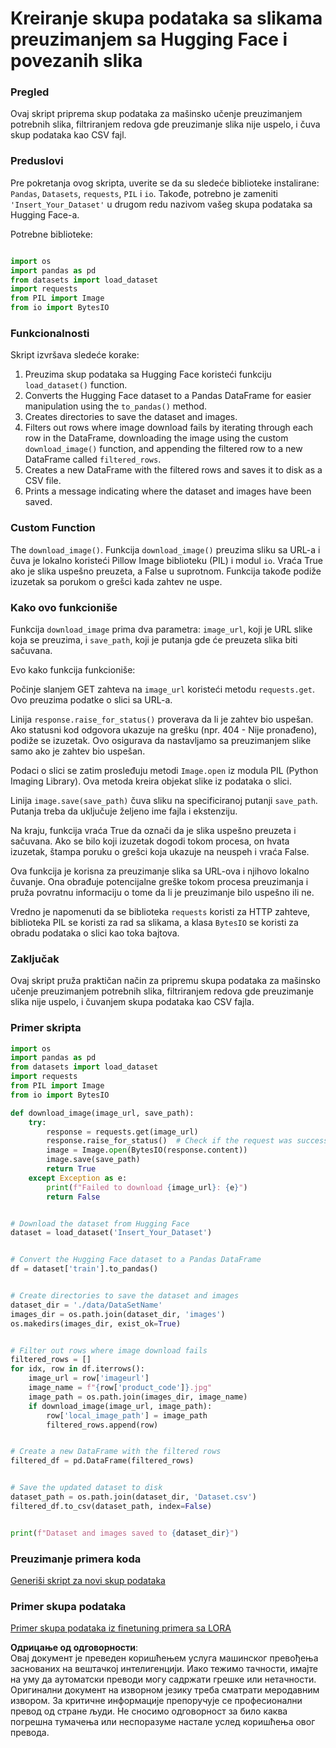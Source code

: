 # Kreiranje skupa podataka sa slikama preuzimanjem sa Hugging Face i povezanih slika

### Pregled

Ovaj skript priprema skup podataka za mašinsko učenje preuzimanjem potrebnih slika, filtriranjem redova gde preuzimanje slika nije uspelo, i čuva skup podataka kao CSV fajl.

### Preduslovi

Pre pokretanja ovog skripta, uverite se da su sledeće biblioteke instalirane: `Pandas`, `Datasets`, `requests`, `PIL` i `io`. Takođe, potrebno je zameniti `'Insert_Your_Dataset'` u drugom redu nazivom vašeg skupa podataka sa Hugging Face-a.

Potrebne biblioteke:

```python

import os
import pandas as pd
from datasets import load_dataset
import requests
from PIL import Image
from io import BytesIO
```

### Funkcionalnosti

Skript izvršava sledeće korake:

1. Preuzima skup podataka sa Hugging Face koristeći funkciju `load_dataset()` function.
2. Converts the Hugging Face dataset to a Pandas DataFrame for easier manipulation using the `to_pandas()` method.
3. Creates directories to save the dataset and images.
4. Filters out rows where image download fails by iterating through each row in the DataFrame, downloading the image using the custom `download_image()` function, and appending the filtered row to a new DataFrame called `filtered_rows`.
5. Creates a new DataFrame with the filtered rows and saves it to disk as a CSV file.
6. Prints a message indicating where the dataset and images have been saved.

### Custom Function

The `download_image()`. Funkcija `download_image()` preuzima sliku sa URL-a i čuva je lokalno koristeći Pillow Image biblioteku (PIL) i modul `io`. Vraća True ako je slika uspešno preuzeta, a False u suprotnom. Funkcija takođe podiže izuzetak sa porukom o grešci kada zahtev ne uspe.

### Kako ovo funkcioniše

Funkcija `download_image` prima dva parametra: `image_url`, koji je URL slike koja se preuzima, i `save_path`, koji je putanja gde će preuzeta slika biti sačuvana.

Evo kako funkcija funkcioniše:

Počinje slanjem GET zahteva na `image_url` koristeći metodu `requests.get`. Ovo preuzima podatke o slici sa URL-a.

Linija `response.raise_for_status()` proverava da li je zahtev bio uspešan. Ako statusni kod odgovora ukazuje na grešku (npr. 404 - Nije pronađeno), podiže se izuzetak. Ovo osigurava da nastavljamo sa preuzimanjem slike samo ako je zahtev bio uspešan.

Podaci o slici se zatim prosleđuju metodi `Image.open` iz modula PIL (Python Imaging Library). Ova metoda kreira objekat slike iz podataka o slici.

Linija `image.save(save_path)` čuva sliku na specificiranoj putanji `save_path`. Putanja treba da uključuje željeno ime fajla i ekstenziju.

Na kraju, funkcija vraća True da označi da je slika uspešno preuzeta i sačuvana. Ako se bilo koji izuzetak dogodi tokom procesa, on hvata izuzetak, štampa poruku o grešci koja ukazuje na neuspeh i vraća False.

Ova funkcija je korisna za preuzimanje slika sa URL-ova i njihovo lokalno čuvanje. Ona obrađuje potencijalne greške tokom procesa preuzimanja i pruža povratnu informaciju o tome da li je preuzimanje bilo uspešno ili ne.

Vredno je napomenuti da se biblioteka `requests` koristi za HTTP zahteve, biblioteka PIL se koristi za rad sa slikama, a klasa `BytesIO` se koristi za obradu podataka o slici kao toka bajtova.

### Zaključak

Ovaj skript pruža praktičan način za pripremu skupa podataka za mašinsko učenje preuzimanjem potrebnih slika, filtriranjem redova gde preuzimanje slika nije uspelo, i čuvanjem skupa podataka kao CSV fajla.

### Primer skripta

```python
import os
import pandas as pd
from datasets import load_dataset
import requests
from PIL import Image
from io import BytesIO

def download_image(image_url, save_path):
    try:
        response = requests.get(image_url)
        response.raise_for_status()  # Check if the request was successful
        image = Image.open(BytesIO(response.content))
        image.save(save_path)
        return True
    except Exception as e:
        print(f"Failed to download {image_url}: {e}")
        return False


# Download the dataset from Hugging Face
dataset = load_dataset('Insert_Your_Dataset')


# Convert the Hugging Face dataset to a Pandas DataFrame
df = dataset['train'].to_pandas()


# Create directories to save the dataset and images
dataset_dir = './data/DataSetName'
images_dir = os.path.join(dataset_dir, 'images')
os.makedirs(images_dir, exist_ok=True)


# Filter out rows where image download fails
filtered_rows = []
for idx, row in df.iterrows():
    image_url = row['imageurl']
    image_name = f"{row['product_code']}.jpg"
    image_path = os.path.join(images_dir, image_name)
    if download_image(image_url, image_path):
        row['local_image_path'] = image_path
        filtered_rows.append(row)


# Create a new DataFrame with the filtered rows
filtered_df = pd.DataFrame(filtered_rows)


# Save the updated dataset to disk
dataset_path = os.path.join(dataset_dir, 'Dataset.csv')
filtered_df.to_csv(dataset_path, index=False)


print(f"Dataset and images saved to {dataset_dir}")
```

### Preuzimanje primera koda
[Generiši skript za novi skup podataka](../../../../code/04.Finetuning/generate_dataset.py)

### Primer skupa podataka
[Primer skupa podataka iz finetuning primera sa LORA](../../../../code/04.Finetuning/olive-ort-example/dataset/dataset-classification.json)

**Одрицање од одговорности**:  
Овај документ је преведен коришћењем услуга машинског превођења заснованих на вештачкој интелигенцији. Иако тежимо тачности, имајте на уму да аутоматски преводи могу садржати грешке или нетачности. Оригинални документ на изворном језику треба сматрати меродавним извором. За критичне информације препоручује се професионални превод од стране људи. Не сносимо одговорност за било каква погрешна тумачења или неспоразуме настале услед коришћења овог превода.